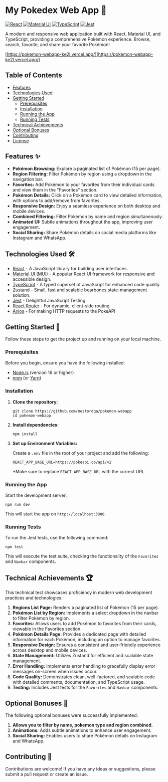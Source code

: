 # My Pokedex Web App 🚀

[![React](https://img.shields.io/badge/React-%2320232a.svg?style=for-the-badge&logo=react&logoColor=%2361DAFB)](https://reactjs.org/)
[![Material UI](https://img.shields.io/badge/Material%20UI-%23007FFF.svg?style=for-the-badge&logo=mui&logoColor=white)](https://mui.com/)
[![TypeScript](https://img.shields.io/badge/typescript-%23007ACC.svg?style=for-the-badge&logo=typescript&logoColor=white)](https://www.typescriptlang.org/)
[![Jest](https://img.shields.io/badge/jest-%23C21325.svg?style=for-the-badge&logo=jest&logoColor=white)](https://jestjs.io/)

A modern and responsive web application built with React, Material UI, and TypeScript, providing a comprehensive Pokémon experience.  Browse, search, favorite, and share your favorite Pokémon!

[https://pokemon-webapp-ke2l.vercel.app/](https://pokemon-webapp-ke2l.vercel.app/)

## Table of Contents

*   [Features](#features)
*   [Technologies Used](#technologies-used)
*   [Getting Started](#getting-started)
    *   [Prerequisites](#prerequisites)
    *   [Installation](#installation)
    *   [Running the App](#running-the-app)
    *   [Running Tests](#running-tests)
*   [Technical Achievements](#technical-achievements)
*   [Optional Bonuses](#optional-bonuses)
*   [Contributing](#contributing)
*   [License](#license)

## Features ✨

*   **Pokémon Browsing:** Explore a paginated list of Pokémon (15 per page).
*   **Region Filtering:** Filter Pokémon by region using a dropdown in the navigation bar.
*   **Favorites:** Add Pokémon to your favorites from their individual cards and view them in the "Favorites" section.
*   **Pokémon Details:** Click on a Pokémon card to view detailed information, with options to add/remove from favorites.
*   **Responsive Design:** Enjoy a seamless experience on both desktop and mobile devices.
*   **Combined Filtering:** Filter Pokémon by name and region simultaneously.
*   **Animated UI:** Subtle animations throughout the app, improving user engagement.
*   **Social Sharing:** Share Pokémon details on social media platforms like Instagram and WhatsApp.

## Technologies Used 🛠️

*   [React](https://reactjs.org/) - A JavaScript library for building user interfaces.
*   [Material UI (MUI)](https://mui.com/) - A popular React UI framework for responsive and accessible design.
*   [TypeScript](https://www.typescriptlang.org/) - A typed superset of JavaScript for enhanced code quality.
*   [Zustand](https://github.com/pmndrs/zustand) -  Small, fast and scalable bearbones state-management solution.
*   [Jest](https://jestjs.io/) -  Delightful JavaScript Testing.
*   [React Router](https://reactrouter.com/) - For dynamic, client-side routing
*   [Axios](https://axios-http.com/) - For making HTTP requests to the PokeAPI

## Getting Started 🚀

Follow these steps to get the project up and running on your local machine.

### Prerequisites

Before you begin, ensure you have the following installed:

*   [Node.js](https://nodejs.org/) (version 16 or higher)
*   [npm](https://www.npmjs.com/) (or [Yarn](https://yarnpkg.com/))

### Installation

1.  **Clone the repository:**

    ```
    git clone https://github.com/nestordqa/pokemon-webapp
    cd pokemon-webapp
    ```

2.  **Install dependencies:**

    ```
    npm install
    ```

3.  **Set up Environment Variables:**

    Create a `.env` file in the root of your project and add the following:

    ```
    REACT_APP_BASE_URL=https://pokeapi.co/api/v2
    ```

    *Make sure to replace `REACT_APP_BASE_URL` with the correct URL

### Running the App

Start the development server:

```
npm run dev
```

This will start the app on `http://localhost:3000`.

### Running Tests

To run the Jest tests, use the following command:

```
npm test
```

This will execute the test suite, checking the functionality of the `Favorites` and `Navbar` components.

## Technical Achievements 🏆

This technical test showcases proficiency in modern web development practices and technologies:

1.  **Regions List Page:** Renders a paginated list of Pokémon (15 per page).
2.  **Pokémon List by Region:** Implements a select dropdown in the navbar to filter Pokémon by region.
3.  **Favorites:** Allows users to add Pokémon to favorites from their cards, viewable in the Favorites section.
4.  **Pokémon Details Page:** Provides a dedicated page with detailed information for each Pokémon, including an option to manage favorites.
5.  **Responsive Design:**  Ensures a consistent and user-friendly experience across desktop and mobile devices.
6.  **State Management:**  Utilizes Zustand for efficient and scalable state management.
7.  **Error Handling:** Implements error handling to gracefully display error messages on-screen when issues occur.
8.  **Code Quality:** Demonstrates clean, well-factored, and scalable code with detailed comments, documentation, and TypeScript usage.
9.  **Testing:** Includes Jest tests for the `Favorites` and `Navbar` components.

## Optional Bonuses 🎁

The following optional bonuses were successfully implemented:

1.  **Allows you to filter by name, pokemon type and region combined.**
2.  **Animations:** Adds subtle animations to enhance user engagement.
3.  **Social Sharing:** Enables users to share Pokémon details on Instagram and WhatsApp.

## Contributing 🤝

Contributions are welcome! If you have any ideas or suggestions, please submit a pull request or create an issue.
